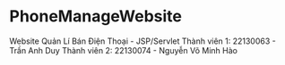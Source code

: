 # PhoneManageWebsite
Website Quản Lí Bán Điện Thoại - JSP/Servlet
Thành viên 1: 22130063 - Trần Anh Duy
Thành viên 2: 22130074 - Nguyễn Võ Minh Hào
